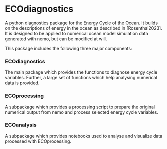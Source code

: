 # **ECOdiagnostics**

A python diagnostics package for the Energy Cycle of the Ocean. 
It builds on the descriptions of energy in the ocean as described in [Rosenthal2023]. It is designed to be applied to numerical ocean model simulation data generated with nemo, but can be modified at will. 

This package includes the following three major components:

### **ECOdiagnostics**
The main package which provides the functions to diagnose energy cycle variables. Further, a large set of functions which help analysing numerical data is provided.

### **ECOprocessing**
A subpackage which provides a processing script to prepare the original numerical output from nemo and process selected energy cycle variables.

### **ECOanalysis**
A subpackage which provides notebooks used to analyse and visualize data processed with ECOprocessing.

